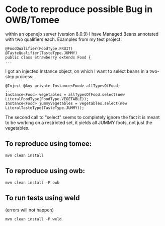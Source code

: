 # Code to reproduce possible Bug in OWB/Tomee
within an openejb server (version 8.0.9) I have Managed Beans annotated with two qualifiers each. Examples from my test project:

    @FoodQualifier(FoodType.FRUIT)
    @TasteQualifier(TasteType.JUMMY)
    public class Strawberry extends Food {
    ...

I got an injected Instance object, on which I want to select beans in a two-step process:

    @Inject @Any private Instance<Food> allTypesOfFood;
    ...
    Instance<Food> vegetables = allTypesOfFood.select(new LiteralFoodType(FoodType.VEGETABLE));
    Instance<Food> jummyVegetables = vegetables.select(new LiteralTasteType(TasteType.JUMMY));


The second call to "select" seems to completely ignore the fact it is meant to be working on a restricted set, it yields all JUMMY foots, not just the vegetables.


## To reproduce using tomee:
    mvn clean install

## To reproduce using owb:
    mvn clean install -P owb

## To run tests using weld
(errors will not happen)

    mvn clean install -P weld



